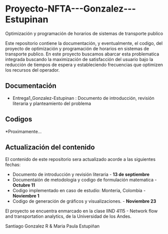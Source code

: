 # Proyecto-NFTA---Gonzalez---Estupinan
Optimización y programación de horarios de sistemas de transporte publico

Este repositorio contiene la documentación, y eventualmente, el codigo, del proyecto de optimización y programación de horarios en sistemas de transporte publico.
En este proyecto buscamos abarcar esta problematica integrada buscando la maximización de satisfacción del usuario bajo la reducción de tiempos de espera y estableciendo frecuencias que optimizen los recursos del operador.


## Documentación
* Entrega1_Gonzalez-Estupinan : Documento de introducción, revisión literaria y planteamiento del problema

## Codigos
*Proximamente...

## Actualización del contenido
El contenido de este repositorio sera actualizado acorde a las siguientes fechas:
* Documento de introducción y revisión literaria - **13 de septiembre**
* Documentaión de metodologia y codigo de formulación matematica - **Octubre 11**
* Codigo implementado en caso de estudio: Monteria, Colombia - **Noviembre 1**
* Codigo de generación de gráficos y visualizaciones. - **Noviembre 23**



El proyecto se encuentra enmarcado en la clase IIND 4115 - Network flow and transportation analytics, de la Universidad de los Andes.


Santiago Gonzalez R & Maria Paula Estupiñan
